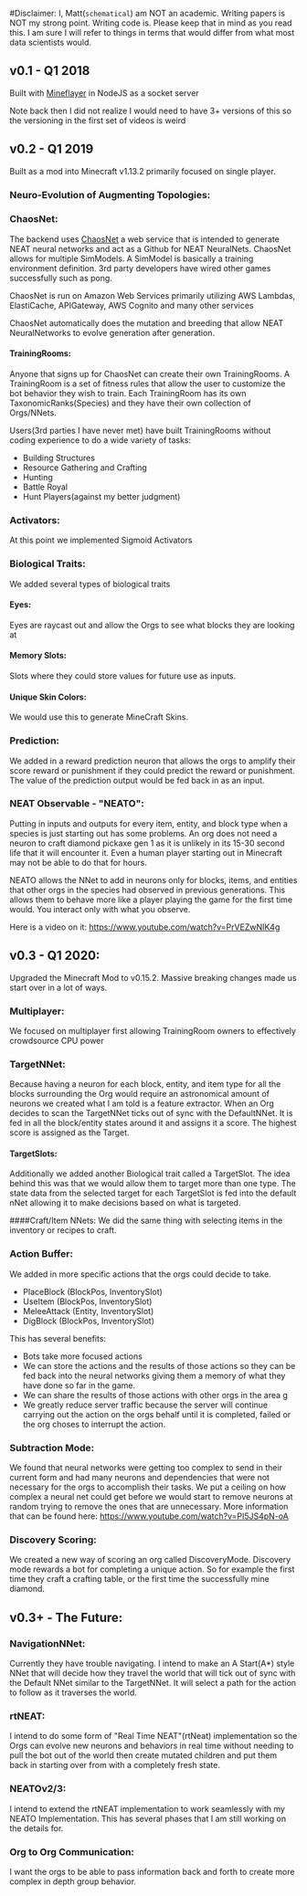 #Disclaimer: 
I, Matt(`schematical`) am NOT an academic. Writing papers is NOT my strong point. Writing code is. 
Please keep that in mind as you read this. I am sure I will refer to things in terms that would differ from what most data scientists would.  


## v0.1 - Q1 2018
Built with [Mineflayer](https://github.com/PrismarineJS/mineflayer) in NodeJS as a socket server

Note back then I did not realize I would need to have 3+ versions of this so the versioning in the first set of videos is weird



## v0.2 - Q1 2019
Built as a mod into Minecraft v1.13.2 primarily focused on single player.
### Neuro-Evolution of Augmenting Topologies:


### ChaosNet:
The backend uses [ChaosNet](http://chaoslabs.schematical.com/) a web service that is intended to generate NEAT neural networks and act as a Github for NEAT NeuralNets.
ChaosNet allows for multiple SimModels. A SimModel is basically a training environment definition. 3rd party developers have wired other games successfully such as pong.

ChaosNet is run on Amazon Web Services primarily utilizing AWS Lambdas, ElastiCache, APIGateway, AWS Cognito and many other services

ChaosNet automatically does the mutation and breeding that allow NEAT NeuralNetworks to evolve generation after generation. 
#### TrainingRooms:
Anyone that signs up for ChaosNet can create their own TrainingRooms. 
A TrainingRoom is a set of fitness rules that allow the user to customize the bot behavior they wish to train.
Each TrainingRoom has its own TaxonomicRanks(Species) and they have their own collection of Orgs/NNets.

Users(3rd parties I have never met) have built TrainingRooms without coding experience to do a wide variety of tasks:
- Building Structures
- Resource Gathering and Crafting
- Hunting
- Battle Royal
- Hunt Players(against my better judgment)

### Activators:
At this point we implemented Sigmoid Activators

### Biological Traits:
We added several types of biological traits
#### Eyes:
Eyes are raycast out and allow the Orgs to see what blocks they are looking at

#### Memory Slots:
Slots where they could store values for future use as inputs.

#### Unique Skin Colors:
We would use this to generate MineCraft Skins. 

### Prediction:
We added in a reward prediction neuron that allows the orgs to amplify their score reward or punishment if they could predict the reward or punishment.
The value of the prediction output would be fed back in as an input.


### NEAT Observable - "NEATO":
Putting in inputs and outputs for every item, entity, and block type when a species is just starting out has some problems.
An org does not need a neuron to craft diamond pickaxe gen 1 as it is unlikely in its 15-30 second life that it will encounter it. 
Even a human player starting out in Minecraft may not be able to do that for hours.

NEATO allows the NNet to add in neurons only for blocks, items, and entities that other orgs in the species had observed in previous generations. 
This allows them to behave more like a player playing the game for the first time would. You interact only with what you observe.

Here is a video on it: https://www.youtube.com/watch?v=PrVEZwNIK4g



## v0.3 - Q1 2020:
Upgraded the Minecraft Mod to v0.15.2. Massive breaking changes made us start over in a lot of ways.

### Multiplayer:
We focused on multiplayer first allowing TrainingRoom owners to effectively crowdsource CPU power

### TargetNNet:
Because having a neuron for each block, entity, and item type for all the blocks surrounding the Org would require an astronomical amount of neurons we created what I am told is a feature extractor.
When an Org decides to scan the TargetNNet ticks out of sync with the DefaultNNet. It is fed in all the block/entity states around it and assigns it a score. The highest score is assigned as the Target.
#### TargetSlots:
Additionally we added another Biological trait called a TargetSlot. The idea behind this was that we would allow them to target more than one type. 
The state data from the selected target for each TargetSlot is fed into the default nNet allowing it to make decisions based on what is targeted.

####Craft/Item NNets:
We did the same thing with selecting items in the inventory or recipes to craft.

### Action Buffer:
We added in more specific actions that the orgs could decide to take. 
- PlaceBlock (BlockPos, InventorySlot)
- UseItem (BlockPos, InventorySlot)
- MeleeAttack (Entity, InventorySlot)
- DigBlock (BlockPos, InventorySlot)

This has several benefits:
- Bots take more focused actions
- We can store the actions and the results of those actions so they can be fed back into the neural networks giving them a memory of what they have done so far in the game.
- We can share the results of those actions with other orgs in the area g
- We greatly reduce server traffic because the server will continue carrying out the action on the orgs behalf until it is completed, failed or the org choses to interrupt the action.


### Subtraction Mode:
We found that neural networks were getting too complex to send in their current form and had many neurons and dependencies that were not necessary for the orgs to accomplish their tasks. 
We put a ceiling on how complex a neural net could get before we would start to remove neurons at random trying to remove the ones that are unnecessary. 
More information that can be found here: https://www.youtube.com/watch?v=PI5JS4pN-oA
### Discovery Scoring:
We created a new way of scoring an org called DiscoveryMode. Discovery mode rewards a bot for completing a unique action. 
So for example the first time they craft a crafting table, or the first time the successfully mine diamond.


## v0.3+ - The Future:

### NavigationNNet:
Currently they have trouble navigating. I intend to make an A Start(A*) style NNet that will decide how they travel the world that will tick out of sync with the Default NNet similar to the TargetNNet. 
It will select a path for the action to follow as it traverses the world.

### rtNEAT:
I intend to do some form of "Real Time NEAT"(rtNeat) implementation so the Orgs can evolve new neurons and behaviors in real time without needing to pull the bot out of the world then create mutated children and put them back in starting over from with a completely fresh state.

### NEATOv2/3:
I intend to extend the rtNEAT implementation to work seamlessly with my NEATO Implementation. This has several phases that I am still working on the details for.

### Org to Org Communication:
I want the orgs to be able to pass information back and forth to create more complex in depth group behavior.





